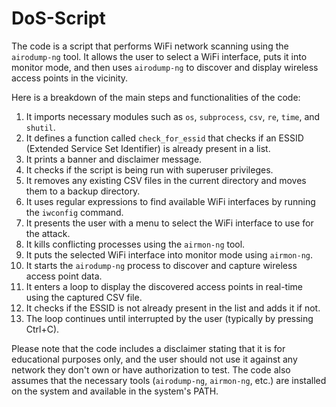 # DoS-Script

The code is a script that performs WiFi network scanning using the `airodump-ng` tool. 
It allows the user to select a WiFi interface, puts it into monitor mode, and then uses `airodump-ng` to discover and display wireless access points in the vicinity.

Here is a breakdown of the main steps and functionalities of the code:

1. It imports necessary modules such as `os`, `subprocess`, `csv`, `re`, `time`, and `shutil`.
2. It defines a function called `check_for_essid` that checks if an ESSID (Extended Service Set Identifier) is already present in a list.
3. It prints a banner and disclaimer message.
4. It checks if the script is being run with superuser privileges.
5. It removes any existing CSV files in the current directory and moves them to a backup directory.
6. It uses regular expressions to find available WiFi interfaces by running the `iwconfig` command.
7. It presents the user with a menu to select the WiFi interface to use for the attack.
8. It kills conflicting processes using the `airmon-ng` tool.
9. It puts the selected WiFi interface into monitor mode using `airmon-ng`.
10. It starts the `airodump-ng` process to discover and capture wireless access point data.
11. It enters a loop to display the discovered access points in real-time using the captured CSV file.
12. It checks if the ESSID is not already present in the list and adds it if not.
13. The loop continues until interrupted by the user (typically by pressing Ctrl+C).

Please note that the code includes a disclaimer stating that it is for educational purposes only,
and the user should not use it against any network they don't own or have authorization to test. 
The code also assumes that the necessary tools (`airodump-ng`, `airmon-ng`, etc.) are installed on the system and available in the system's PATH.
